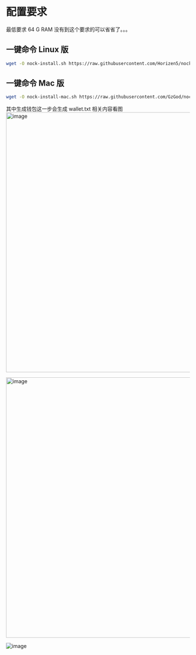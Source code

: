# 配置要求
最低要求 64 G RAM 没有到这个要求的可以省省了。。。

## 一键命令 Linux 版
   ```bash
wget -O nock-install.sh https://raw.githubusercontent.com/Horizen5/nock/refs/heads/main/nock-install.sh && sed -i 's/\r$//' nock-install.sh && chmod +x nock-install.sh && ./nock-install.sh
   ```
## 一键命令 Mac 版
   ```bash
wget -O nock-install-mac.sh https://raw.githubusercontent.com/GzGod/nock/refs/heads/main/nock-install-mac.sh && sed -i 's/\r$//' nock-install-mac.sh && chmod +x nock-install-mac.sh && ./nock-install-mac.sh
   ```
其中生成钱包这一步会生成 wallet.txt 相关内容看图
<img width="710" alt="image" src="https://github.com/user-attachments/assets/fc231505-cbff-48a5-9371-a6cd28032610" />

<img width="711" alt="image" src="https://github.com/user-attachments/assets/f0801c38-6c91-443f-953d-5ea2d6892f99" />

![image](https://github.com/user-attachments/assets/ad4c8b07-841b-412a-94b8-62556aa07cb0)

